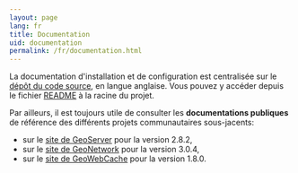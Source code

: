 ```yaml
---
layout: page
lang: fr
title: Documentation
uid: documentation
permalink: /fr/documentation.html
---
```


La documentation d'installation et de configuration est centralisée sur le [dépôt du code source](https://github.com/georchestra/georchestra/), en langue anglaise.
Vous pouvez y accéder depuis le fichier [README](https://github.com/georchestra/georchestra/blob/master/README.md) à la racine du projet.

Par ailleurs, il est toujours utile de consulter les **documentations publiques** de référence des différents projets communautaires sous-jacents:

 * sur le [site de GeoServer](http://docs.geoserver.org/2.8.x/en/user/) pour la version 2.8.2,
 * sur le [site de GeoNetwork](http://www.geonetwork-opensource.org/manuals/trunk/fra/users/index.html) pour la version 3.0.4,
 * sur le [site de GeoWebCache](http://geowebcache.org/docs/1.8.0/) pour la version 1.8.0.
